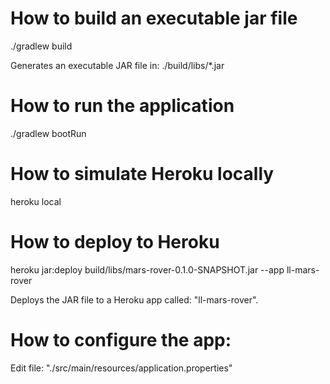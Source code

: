 # How to build an executable jar file

./gradlew build

Generates an executable JAR file in: ./build/libs/*.jar

# How to run the application

./gradlew bootRun

# How to simulate Heroku locally

heroku local

# How to deploy to Heroku

heroku jar:deploy build/libs/mars-rover-0.1.0-SNAPSHOT.jar --app ll-mars-rover

Deploys the JAR file to a Heroku app called: "ll-mars-rover".

# How to configure the app:

Edit file: "./src/main/resources/application.properties"